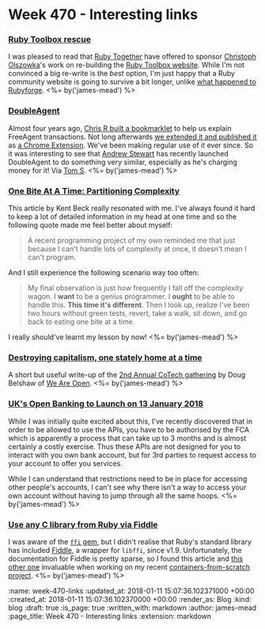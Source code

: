 Week 470 - Interesting links
============================

### [Ruby Toolbox rescue](https://github.com/rubytoolbox/rubytoolbox/issues/1#issuecomment-333950079)

I was pleased to read that [Ruby Together][] have offered to sponsor [Christoph Olszowka][]'s work on re-building the [Ruby Toolbox website][]. While I'm not convinced a big re-write is the *best* option, I'm just happy that a Ruby community website is going to survive a bit longer, unlike [what happened to Rubyforge][rubyforge-death]. <%= by('james-mead') %>

[Ruby Together]: https://rubytogether.org/
[Christoph Olszowka]: http://olszowka.de/
[Ruby Toolbox website]: https://www.ruby-toolbox.com/
[rubyforge-death]: https://twitter.com/evanphx/status/399552820380053505


### [DoubleAgent](https://doubleagent.io/)

Almost four years ago, [Chris R built a bookmarklet][build-bookmarklet] to help us explain FreeAgent transactions. Not long afterwards [we extended it and published it][publish-chrome-extension] as [a Chrome Extension][chrome-extension]. We've been making regular use of it ever since. So it was interesting to see that [Andrew Stewart][] has recently launched DoubleAgent to do something very similar, especially as he's charging money for it! Via [Tom S][]. <%= by('james-mead') %>

[build-bookmarklet]: http://gofreerange.com/automating-some-of-the-freeagent-transaction-explanation-process
[publish-chrome-extension]: http://gofreerange.com/chrome-extension-for-explaining-bank-transactions-in-freeagent
[chrome-extension]: https://chrome.google.com/webstore/detail/freeagent-transaction-exp/lgpgdkoopbcppnipcnbodcobjmhagmim
[Andrew Stewart]: https://airbladesoftware.com/
[Tom S]: http://codon.com/


### [One Bite At A Time: Partitioning Complexity](https://www.facebook.com/notes/kent-beck/one-bite-at-a-time-partitioning-complexity/1716882961677894/)

This article by Kent Beck really resonated with me. I've always found it hard to keep a lot of detailed information in my head at one time and so the following quote made me feel better about myself:

> A recent programming project of my own reminded me that just because I can't handle lots of complexity at once, it doesn't mean I can't program.

And I still experience the following scenario way too often:

> My final observation is just how frequently I fall off the complexity wagon. I **want** to be a genius programmer. I **ought** to be able to handle this. **This time it's different**. Then I look up, realize I've been two hours without green tests, revert, take a walk, sit down, and go back to eating one bite at a time.

I really should've learnt my lesson by now! <%= by('james-mead') %>


### [Destroying capitalism, one stately home at a time](http://dougbelshaw.com/blog/2017/12/01/cotech-gathering/)

A short but useful write-up of the [2nd Annual CoTech gathering][cotech-2017] by Doug Belshaw of [We Are Open][]. <%= by('james-mead') %>

[cotech-2017]: https://wiki.coops.tech/wiki/Wortley_Hall_2017
[We Are Open]: http://weareopen.coop/


### [UK's Open Banking to Launch on 13 January 2018](https://www.openbanking.org.uk/about-us/news/uks-open-banking-launch-13-january-2018/)

While I was initially quite excited about this, I've recently discovered that in order to be allowed to use the APIs, you have to be authorised by the FCA which is apparently a process that can take up to 3 months and is almost certainly a costly exercise. Thus these APIs are not designed for you to interact with you own bank account, but for 3rd parties to request access to your account to offer you services.

While I can understand that restrictions need to be in place for accessing other people's accounts, I can't see why there isn't a way to access your own account without having to jump through all the same hoops. <%= by('james-mead') %>


### [Use any C library from Ruby via Fiddle](http://blog.honeybadger.io/use-any-c-library-from-ruby-via-fiddle-the-ruby-standard-librarys-best-kept-secret/)

I was aware of the [`ffi` gem][ffi-gem], but I didn't realise that Ruby's standard library has included [Fiddle][], a wrapper for `libffi`, since v1.9. Unfortunately, the documentation for Fiddle is pretty sparse, so I found this article and [this other one][fiddle-statfs] invaluable when working on my recent [containers-from-scratch project][]. <%= by('james-mead') %>

[ffi-gem]: https://github.com/ffi/ffi
[Fiddle]: https://ruby-doc.org/stdlib-2.5.0/libdoc/fiddle/rdoc/Fiddle.html
[fiddle-statfs]: https://users.aalto.fi/~tontti/ruby.html#fiddle-statfs
[containers-from-scratch project]: https://github.com/floehopper/containers-from-scratch

:name: week-470-links
:updated_at: 2018-01-11 15:07:36.102371000 +00:00
:created_at: 2018-01-11 15:07:36.102370000 +00:00
:render_as: Blog
:kind: blog
:draft: true
:is_page: true
:written_with: markdown
:author: james-mead
:page_title: Week 470 - Interesting links
:extension: markdown
